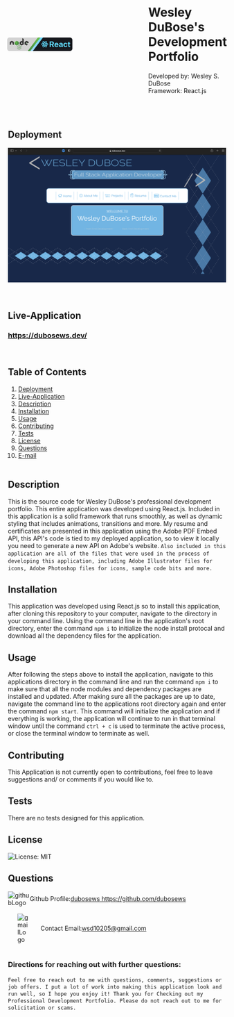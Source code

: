 <div style="display: flex; flex-direction: row; justify-content: center; align-items: center; margin-top: 20px; margin-bottom: 20px;">
<img src="./src/img/reactjsREADMEbadge.png" style="width: 30%; margin-right: 175px;"></img>
<div style="display: inline">

# Wesley DuBose's Development Portfolio <br>
Developed by: Wesley S. DuBose<br>
Framework: React.js
</div>
</div><br>



## Deployment
<a href="https://dubosews.dev" style="display: flex; justify-content: center;">
  <br><img src="./src/img/dubosewsPortfolioScreenshotREADME.png" alt="readmeScreenshot" /></a><br><br>

## Live-Application

### https://dubosews.dev/ 
<br>

## Table of Contents
  1. [Deployment](#deployment)
  2. [Live-Application](#live-application)
  3. [Description](#description) 
  4. [Installation](#installation)
  5. [Usage](#usage)  
  6. [Contributing](#contributing)
  7. [Tests](#tests)
  8. [License](#license)
  9. [Questions](#questions)
  10. [E-mail](#e-mail)
<br><br>

## Description
This is the source code for Wesley DuBose's professional development portfolio. This entire application was developed using React.js. Included in this application is a solid framework that runs smoothly, as well as dynamic styling that includes animations, transitions and more. My resume and certificates are presented in this application using the Adobe PDF Embed API, this API's code is tied to my deployed application, so to view it locally you need to generate a new API on Adobe's website. 
```Also included in this application are all of the files that were used in the process of developing this application, including Adobe Illustrator files for icons, Adobe Photoshop files for icons, sample code bits and more.```

## Installation
This application was developed using React.js so to install this application, after cloning this repository to your computer, navigate to the directory in your command line. Using the command line in the application's root directory, enter the command ```npm i``` to initialize the node install protocal and download all the dependency files for the application.

## Usage
After following the steps above to install the application, navigate to this applications directory in the command line and run the command ```npm i``` to make sure that all the node modules and dependency packages are installed and updated. After making sure all the packages are up to date, navigate the command line to the applications root directory again and enter the command ```npm start```. This command will initialize the application and if everything is working, the application will continue to run in that terminal window until the command ```ctrl + c``` is used to terminate the active process, or close the terminal window to terminate as well.

## Contributing
This Application is not currently open to contributions, feel free to leave suggestions and/ or comments if you would like to. 

## Tests
There are no tests designed for this application.

## License
![License: MIT](https://img.shields.io/badge/License-MIT-yellow.svg)

## Questions
<div style="display: flex; flex-direction: row; align-items: center;">
  <img src="./src/img/githubLogo.png" style="width: 10%" alt="githubLogo"></img>
  Github Profile: <a href="https://github.com/dubosews">dubosews https://github.com/dubosews</a>
</div><br>


<div style="display: flex; flex-direction: row; align-items: center;">
  <img src="./misc/contact%20icons/contactGmail.png" style="width: 5%; margin-right: 28px; margin-left: 22px;" alt="gmailLogo"></img>
  Contact Email: <a href="mailto:wsd10205@gmail.com">wsd10205@gmail.com</a><br><br>
</div><br>



### Directions for reaching out with further questions:
    Feel free to reach out to me with questions, comments, suggestions or job offers. I put a lot of work into making this application look and run well, so I hope you enjoy it! Thank you for Checking out my Professional Development Portfolio. Please do not reach out to me for solicitation or scams. 
